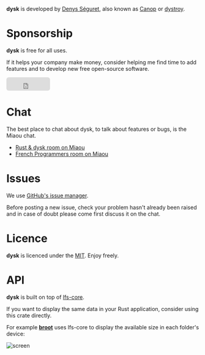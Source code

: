 
**dysk** is developed by [Denys Séguret](https://twitter.com/DenysSeguret), also known as [Canop](https://github.com/Canop) or [dystroy](https://dystroy.org).

# Sponsorship

**dysk** is free for all uses.

If it helps your company make money, consider helping me find time to add features and to develop new free open-source software.

<iframe src="https://github.com/sponsors/Canop/button" title="Sponsor Canop" height="35" width="114" style="border: 0; border-radius: 6px;"></iframe>

# Chat

The best place to chat about dysk, to talk about features or bugs, is the Miaou chat.

* [Rust & dysk room on Miaou](https://miaou.dystroy.org/3490?rust)
* [French Programmers room on Miaou](https://miaou.dystroy.org/3)

# Issues

We use [GitHub's issue manager](https://github.com/Canop/lfs/issues).

Before posting a new issue, check your problem hasn't already been raised and in case of doubt please come first discuss it on the chat.

# Licence

**dysk** is licenced under the [MIT](https://raw.githubusercontent.com/Canop/lfs/master/LICENSE). Enjoy freely.

# API

**dysk** is built on top of [lfs-core](https://docs.rs/lfs-core/).

If you want to display the same data in your Rust application, consider using this crate directly.

For example **[broot](https://dystroy.org/broot)** uses lfs-core to display the available size in each folder's device:

![screen](img/broot-w.png)

